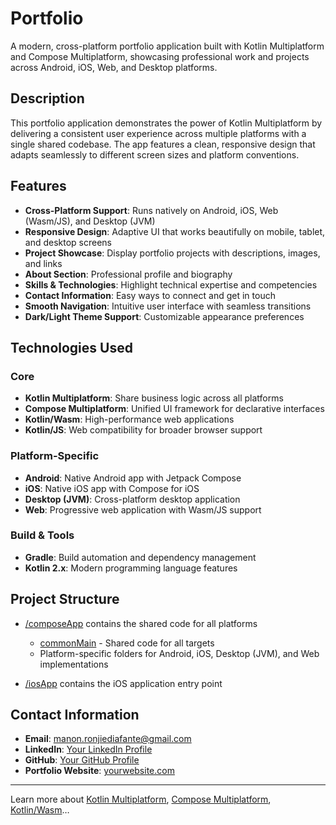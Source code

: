 # Portfolio

A modern, cross-platform portfolio application built with Kotlin Multiplatform and Compose Multiplatform, showcasing professional work and projects across Android, iOS, Web, and Desktop platforms.

## Description

This portfolio application demonstrates the power of Kotlin Multiplatform by delivering a consistent user experience across multiple platforms with a single shared codebase. The app features a clean, responsive design that adapts seamlessly to different screen sizes and platform conventions.

## Features

- **Cross-Platform Support**: Runs natively on Android, iOS, Web (Wasm/JS), and Desktop (JVM)
- **Responsive Design**: Adaptive UI that works beautifully on mobile, tablet, and desktop screens
- **Project Showcase**: Display portfolio projects with descriptions, images, and links
- **About Section**: Professional profile and biography
- **Skills & Technologies**: Highlight technical expertise and competencies
- **Contact Information**: Easy ways to connect and get in touch
- **Smooth Navigation**: Intuitive user interface with seamless transitions
- **Dark/Light Theme Support**: Customizable appearance preferences

## Technologies Used

### Core
- **Kotlin Multiplatform**: Share business logic across all platforms
- **Compose Multiplatform**: Unified UI framework for declarative interfaces
- **Kotlin/Wasm**: High-performance web applications
- **Kotlin/JS**: Web compatibility for broader browser support

### Platform-Specific
- **Android**: Native Android app with Jetpack Compose
- **iOS**: Native iOS app with Compose for iOS
- **Desktop (JVM)**: Cross-platform desktop application
- **Web**: Progressive web application with Wasm/JS support

### Build & Tools
- **Gradle**: Build automation and dependency management
- **Kotlin 2.x**: Modern programming language features

## Project Structure

* [/composeApp](./composeApp/src) contains the shared code for all platforms
  - [commonMain](./composeApp/src/commonMain/kotlin) - Shared code for all targets
  - Platform-specific folders for Android, iOS, Desktop (JVM), and Web implementations

* [/iosApp](./iosApp/iosApp) contains the iOS application entry point

## Contact Information

- **Email**: manon.ronjiediafante@gmail.com
- **LinkedIn**: [Your LinkedIn Profile](https://www.linkedin.com/in/ronjiemanon)
- **GitHub**: [Your GitHub Profile](https://github.com/itsmeronjie)
- **Portfolio Website**: [yourwebsite.com](https://https://portfolio-rdmanon.vercel.app/)


---

Learn more about [Kotlin Multiplatform](https://www.jetbrains.com/help/kotlin-multiplatform-dev/get-started.html),
[Compose Multiplatform](https://github.com/JetBrains/compose-multiplatform/#compose-multiplatform),
[Kotlin/Wasm](https://kotl.in/wasm/)…
